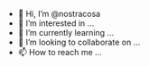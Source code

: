 - 👋 Hi, I’m @nostracosa
- 👀 I’m interested in ...
- 🌱 I’m currently learning ...
- 💞️ I’m looking to collaborate on ...
- 📫 How to reach me ...

<!---
nostracosa/nostracosa is a ✨ special ✨ repository because its `README.md` (this file) appears on your GitHub profile.
You can click the Preview link to take a look at your changes.
--->
